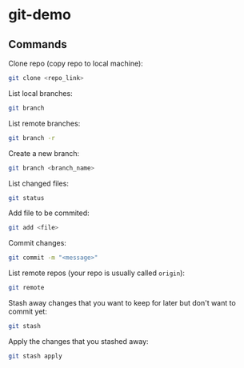 # git-demo

## Commands

Clone repo (copy repo to local machine):

```bash
git clone <repo_link>
```

List local branches:

```bash
git branch
```

List remote branches:

```bash
git branch -r
```

Create a new branch:

```bash
git branch <branch_name>
```

List changed files:

```bash
git status
```

Add file to be commited:

```bash
git add <file>
```

Commit changes:

```bash
git commit -m "<message>"
```

List remote repos (your repo is usually called `origin`):

```bash
git remote
```

Stash away changes that you want to keep for later but don't want to commit yet:

```bash
git stash
```

Apply the changes that you stashed away:

```bash
git stash apply
```
